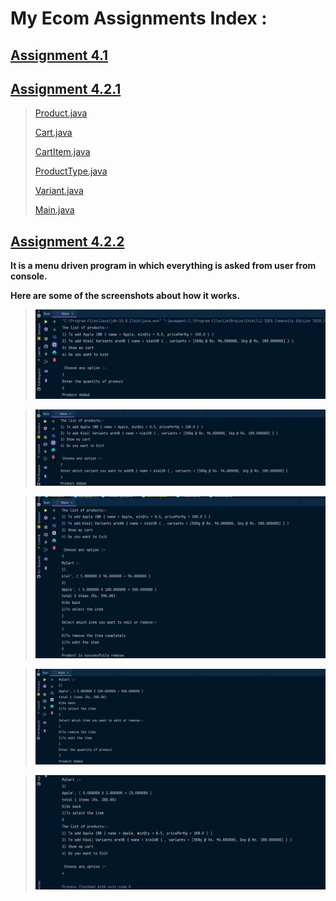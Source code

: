 # My Ecom Assignments Index :

## [Assignment 4.1](https://github.com/harshitmody72/MyEcom/commit/4119dcf9e603b29b2847634863754c077a9bc672?branch=4119dcf9e603b29b2847634863754c077a9bc672&diff=split)


## [Assignment 4.2.1](https://github.com/harshitmody72/MyEcom/tree/Assignment_4.2.1/src/com/streamLiners)

> [Product.java](https://github.com/harshitmody72/MyEcom/blob/Assignment_4.2.1/src/com/streamLiners/models/Product.java)
> 
> [Cart.java](https://github.com/harshitmody72/MyEcom/blob/Assignment_4.2.1/src/com/streamLiners/models/Cart.java)
> 
> [CartItem.java](https://github.com/harshitmody72/MyEcom/blob/Assignment_4.2.1/src/com/streamLiners/models/CartItem.java)
> 
> [ProductType.java](https://github.com/harshitmody72/MyEcom/blob/Assignment_4.2.1/src/com/streamLiners/models/ProductType.java)
> 
> [Variant.java](https://github.com/harshitmody72/MyEcom/blob/Assignment_4.2.1/src/com/streamLiners/models/Variant.java)
> 
> [Main.java](https://github.com/harshitmody72/MyEcom/blob/Assignment_4.2.1/src/com/streamLiners/Main.java)
> 

## [Assignment 4.2.2](https://github.com/harshitmody72/MyEcom/tree/Assignment_4.2.2/src/com/streamLiners)

**It is a menu driven program in which everything is asked from user from console.**

**Here are some of the screenshots about how it works.**

> ![](https://github.com/harshitmody72/MyEcom/blob/Assignment_4.2.2/src/com/streamLiners/1.png)

> ![](https://github.com/harshitmody72/MyEcom/blob/Assignment_4.2.2/src/com/streamLiners/2.png)

> ![](https://github.com/harshitmody72/MyEcom/blob/Assignment_4.2.2/src/com/streamLiners/3.png)

> ![](https://github.com/harshitmody72/MyEcom/blob/Assignment_4.2.2/src/com/streamLiners/4.png)

> ![](https://github.com/harshitmody72/MyEcom/blob/Assignment_4.2.2/src/com/streamLiners/5.png)

